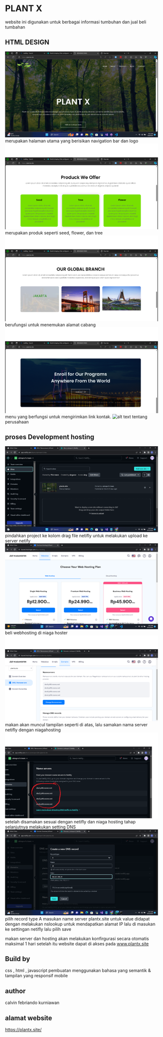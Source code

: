 # PLANT X

website ini digunakan untuk berbagai informasi tumbuhan dan jual beli tumbahan

## HTML DESIGN

![alt text](/img/home.png)
merupakan halaman utama yang berisikan navigation bar dan logo
![alt text](img/produk.png)
merupakan produk seperti seed, flower, dan tree
![alt text](img/cabang.png)
berufungsi untuk menemukan alamat cabang
![alt text](img/kontak.png)
menu yang berfungsi untuk mengirimkan link kontak.
![alt text](img/about.png.png)
tentang perusahaan

## proses Development hosting

![alt text](/img/netifly%201.png)
pindahkan project ke kolom drag file netifly untuk melakukan upload ke server netify
![alt text](/img/webhost.png)
beli webhosting di niaga hoster
![alt text](/img/hosting%201.png)
makan akan muncul tampilan seperti di atas, lalu samakan nama server netifly dengan niagahosting
![alt text](/img/netifly2.png)
setelah disamakan sesuai dengan netifly dan niaga hosting tahap selanjutnya melakukan setting DNS
![alt text](/img/DNS.png)
pilih record type A
masukan name server plantx.site
untuk value didapat dengan melakukan nslookup untuk mendapatkan alamat IP lalu di masukan ke settingan netifly
lalu pilih save

makan server dan hosting akan melakukan konfirgurasi secara otomatis maksimal 1 hari
setelah itu website dapat di akses pada www.plantx.site

## Build by

css , html , javascript
pembuatan menggunakan bahasa yang semantik & tampilan yang responsif mobile

## author

calvin febriando kurniawan

## alamat website

https://plantx.site/

